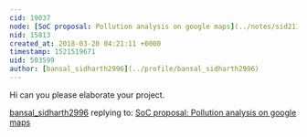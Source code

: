 ```yaml
---
cid: 19037
node: [SoC proposal: Pollution analysis on google maps](../notes/sid2111995/02-25-2018/soc-proposal-pollution-analysis-on-google-maps)
nid: 15813
created_at: 2018-03-20 04:21:11 +0000
timestamp: 1521519671
uid: 503599
author: [bansal_sidharth2996](../profile/bansal_sidharth2996)
---
```


Hi can you please elaborate your project.

[bansal_sidharth2996](../profile/bansal_sidharth2996) replying to: [SoC proposal: Pollution analysis on google maps](../notes/sid2111995/02-25-2018/soc-proposal-pollution-analysis-on-google-maps)

